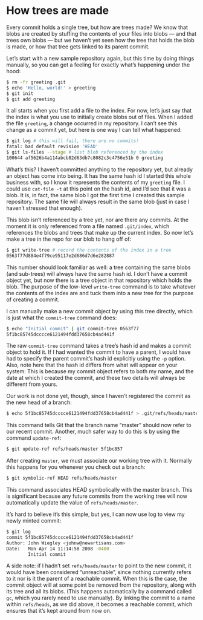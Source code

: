 # How trees are made

Every commit holds a single tree, but how are trees made? We know that blobs are created by stuffing the contents of your files into blobs — and that trees own blobs — but we haven’t yet seen how the tree that holds the blob is made, or how that tree gets linked to its parent commit.

Let’s start with a new sample repository again, but this time by doing things manually, so you can get a feeling for exactly what’s happening under the hood:

```bash
$ rm -fr greeting .git
$ echo 'Hello, world!' > greeting
$ git init
$ git add greeting
```

It all starts when you first add a file to the index. For now, let’s just say that the index is what you use to initially create blobs out of files. When I added the file `greeting`, a change occurred in my repository. I can’t see this change as a commit yet, but here is one way I can tell what happened:

```bash
$ git log # this will fail, there are no commits!
fatal: bad default revision 'HEAD'
$ git ls-files --stage # list blob referenced by the index
100644 af5626b4a114abcb82d63db7c8082c3c4756e51b 0 greeting
```

What’s this? I haven’t committed anything to the repository yet, but already an object has come into being. It has the same hash id I started this whole business with, so I know it represents the contents of my `greeting` file. I could use `cat-file -t` at this point on the hash id, and I’d see that it was a blob. It is, in fact, the same blob I got the first time I created this sample repository. The same file will always result in the same blob (just in case I haven’t stressed that enough).

This blob isn’t referenced by a tree yet, nor are there any commits. At the moment it is only referenced from a file named `.git/index`, which references the blobs and trees that make up the current index. So now let’s make a tree in the repo for our blob to hang off of:

```bash
$ git write-tree # record the contents of the index in a tree
0563f77d884e4f79ce95117e2d686d7d6e282887
```

This number should look familiar as well: a tree containing the same blobs (and sub-trees) will always have the same hash id. I don’t have a commit object yet, but now there is a tree object in that repository which holds the blob. The purpose of the low-level `write-tree` command is to take whatever the contents of the index are and tuck them into a new tree for the purpose of creating a commit.

I can manually make a new commit object by using this tree directly, which is just what the `commit-tree` command does:

```bash
$ echo "Initial commit" | git commit-tree 0563f77
5f1bc85745dcccce6121494fdd37658cb4ad441f
```

The raw `commit-tree` command takes a tree’s hash id and makes a commit object to hold it. If I had wanted the commit to have a parent, I would have had to specify the parent commit’s hash id explicitly using the `-p` option. Also, note here that the hash id differs from what will appear on your system: This is because my commit object refers to both my name, and the date at which I created the commit, and these two details will always be different from yours.

Our work is not done yet, though, since I haven’t registered the commit as the new head of a branch:

```bash
$ echo 5f1bc85745dcccce6121494fdd37658cb4ad441f > .git/refs/heads/master
```

This command tells Git that the branch name “master” should now refer to our recent commit. Another, much safer way to do this is by using the command `update-ref`:

```bash
$ git update-ref refs/heads/master 5f1bc857
```

After creating `master`, we must associate our working tree with it. Normally this happens for you whenever you check out a branch:

```bash
$ git symbolic-ref HEAD refs/heads/master
```

This command associates HEAD symbolically with the master branch. This is significant because any future commits from the working tree will now automatically update the value of `refs/heads/master`.

It’s hard to believe it’s this simple, but yes, I can now use log to view my newly minted commit:

```bash
$ git log
commit 5f1bc85745dcccce6121494fdd37658cb4ad441f
Author: John Wiegley <johnw@newartisans.com>
Date:   Mon Apr 14 11:14:58 2008 -0400
        Initial commit
```

A side note: if I hadn’t set `refs/heads/master` to point to the new commit, it would have been considered “unreachable”, since nothing currently refers to it nor is it the parent of a reachable commit. When this is the case, the commit object will at some point be removed from the repository, along with its tree and all its blobs. (This happens automatically by a command called `gc`, which you rarely need to use manually). By linking the commit to a name within `refs/heads`, as we did above, it becomes a reachable commit, which ensures that it’s kept around from now on.
